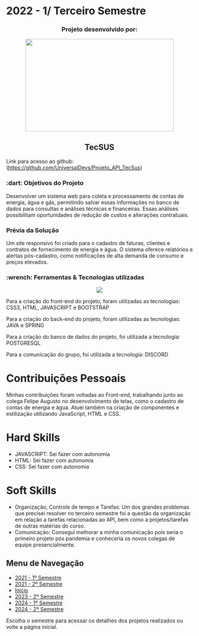 # 2022 - 1/ Terceiro Semestre

<h3 align="center">Projeto desenvolvido por:</h3>
<p align="center">
<img src="https://github.com/UniversalDevs/Projeto_API/blob/main/Imagens/LogoUniversalDevs.jpg" width="400" height="250" align="center"/>
</p>  

<h2 align="center">TecSUS</h2>

Link para acesso ao github: (https://github.com/UniversalDevs/Projeto_API_TecSus)

<h3> :dart: Objetivos do Projeto</h3>
<p>Desenvolver um sistema web para coleta e processamento de contas de energia, água e gás, permitindo salvar essas informações no banco de dados para consultas e análises técnicas e financeiras. Essas análises possibilitam oportunidades de redução de custos e alterações contratuais.</p>

<h3> Prévia da Solução </h3>
<p>Um site responsivo foi criado para o cadastro de faturas, clientes e contratos de fornecimento de energia e água. O sistema oferece relatórios e alertas pós-cadastro, como notificações de alta demanda de consumo e preços elevados.</p>

<h3>:wrench: Ferramentas & Tecnologias utilizadas</h3>
<p align="center">
  <a href="https://skillicons.dev">
    <img src="https://skillicons.dev/icons?i=css,java,javascript,html,bootstrap,spring,postgresql" />
  </a>
</p>

<p>Para a criação do front-end do projeto, foram utilizadas as tecnologias: CSS3, HTML, JAVASCRIPT e BOOTSTRAP</p>
<p>Para a criação do back-end do projeto, foram utilizadas as tecnologias: JAVA e SPRING</p>
<p>Para a criação do banco de dados do projeto, foi utilizada a tecnologia: POSTGRESQL</h3>
<p>Para a comunicação do grupo, foi utilizada a tecnologia: DISCORD</p>

# Contribuições Pessoais
Minhas contribuições foram voltadas ao Front-end, trabalhando junto ao colega Felipe Augusto no desenvolvimento de telas, como o cadastro de contas de energia e água. Atuei também na criação de componentes e estilização utilizando JavaScript, HTML e CSS.

# Hard Skills

- JAVASCRIPT: Sei fazer com autonomia
- HTML: Sei fazer com autonomia
- CSS: Sei fazer com autonomia

# Soft Skills 

* Organização, Controle de tempo e Tarefas:
Um dos grandes problemas que precisei resolver no terceiro semestre foi a questão da organização em relação a tarefas relacionadas ao API, bem como a projetos/tarefas de outras matérias do curso.
* Comunicação:
Consegui melhorar a minha comunicação pois seria o primeiro projeto pós pandemia e conheceria os novos colegas de equipe presencialmente.

## Menu de Navegação

- [2021 - 1º Semestre](https://github.com/guilherme0066/PortfolioBanco_de_Dados/blob/main/Projetos/1semestre.md)
- [2021 - 2º Semestre](https://github.com/guilherme0066/PortfolioBanco_de_Dados/blob/main/Projetos/2semestre.md)
- [Início](https://github.com/guilherme0066/PortfolioBanco_de_Dados)
- [2023 - 2º Semestre](https://github.com/guilherme0066/PortfolioBanco_de_Dados/blob/main/Projetos/4semestre.md)
- [2024 - 1º Semestre](https://github.com/guilherme0066/PortfolioBanco_de_Dados/blob/main/Projetos/5semestre.md)
- [2024 - 2º Semestre](https://github.com/guilherme0066/PortfolioBanco_de_Dados/blob/main/Projetos/6semestre.md)

Escolha o semestre para acessar os detalhes dos projetos realizados ou volte a página inicial.
